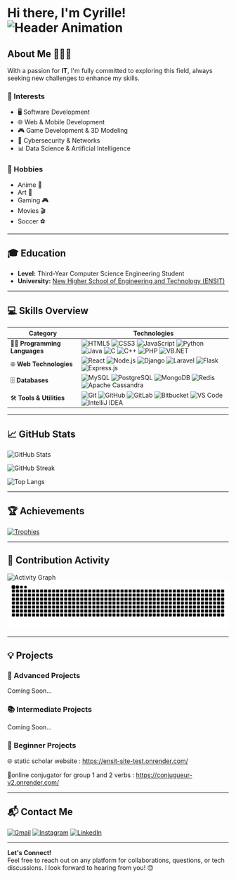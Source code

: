# Hi there, I'm **Cyrille**!  ![Header Animation](https://user-images.githubusercontent.com/18350557/176309783-0785949b-9127-417c-8b55-ab5a4333674e.gif)



## About Me 💁🏾‍♂️
With a passion for **IT**, I'm fully committed to exploring this field, always seeking new challenges to enhance my skills.

### 🎯 Interests
- 🖥️ Software Development
- 🌐 Web & Mobile Development
- 🎮 Game Development & 3D Modeling
- 🔐 Cybersecurity & Networks
- 📊 Data Science & Artificial Intelligence

### 🎲 Hobbies
- Anime 🎥
- Art 🎨
- Gaming 🎮
- Movies 🎬
- Soccer ⚽


---

## 🎓 Education
- **Level:** Third-Year Computer Science Engineering Student  
- **University:** [New Higher School of Engineering and Technology (ENSIT)](https://ensit.ci/)  
---

## 💻 Skills Overview

| **Category**           | **Technologies**                                                                                                       |
|-------------------------|-----------------------------------------------------------------------------------------------------------------------|
| 🧑‍💻 **Programming Languages** | ![HTML5](https://img.shields.io/badge/HTML5-E34F26?style=for-the-badge&logo=html5&logoColor=white) ![CSS3](https://img.shields.io/badge/CSS3-1572B6?style=for-the-badge&logo=css3&logoColor=white) ![JavaScript](https://img.shields.io/badge/JavaScript-F7DF1E?style=for-the-badge&logo=javascript&logoColor=black) ![Python](https://img.shields.io/badge/Python-3776AB?style=for-the-badge&logo=python&logoColor=white) ![Java](https://img.shields.io/badge/Java-007396?style=for-the-badge&logo=java&logoColor=white) ![C](https://img.shields.io/badge/C-00599C?style=for-the-badge&logo=c&logoColor=white) ![C++](https://img.shields.io/badge/C++-00599C?style=for-the-badge&logo=cplusplus&logoColor=white) ![PHP](https://img.shields.io/badge/PHP-777BB4?style=for-the-badge&logo=php&logoColor=white) ![VB.NET](https://img.shields.io/badge/VB.NET-512BD4?style=for-the-badge&logo=dot-net&logoColor=white) |
| 🌐 **Web Technologies** | ![React](https://img.shields.io/badge/React-61DAFB?style=for-the-badge&logo=react&logoColor=black) ![Node.js](https://img.shields.io/badge/Node.js-339933?style=for-the-badge&logo=node-dot-js&logoColor=white) ![Django](https://img.shields.io/badge/Django-092E20?style=for-the-badge&logo=django&logoColor=white) ![Laravel](https://img.shields.io/badge/Laravel-FF2D20?style=for-the-badge&logo=laravel&logoColor=white) ![Flask](https://img.shields.io/badge/Flask-000000?style=for-the-badge&logo=flask&logoColor=white) ![Express.js](https://img.shields.io/badge/Express.js-000000?style=for-the-badge&logo=express&logoColor=white) |
| 🗄️ **Databases**       | ![MySQL](https://img.shields.io/badge/MySQL-4479A1?style=for-the-badge&logo=mysql&logoColor=white) ![PostgreSQL](https://img.shields.io/badge/PostgreSQL-336791?style=for-the-badge&logo=postgresql&logoColor=white) ![MongoDB](https://img.shields.io/badge/MongoDB-47A248?style=for-the-badge&logo=mongodb&logoColor=white) ![Redis](https://img.shields.io/badge/Redis-DC382D?style=for-the-badge&logo=redis&logoColor=white) ![Apache Cassandra](https://img.shields.io/badge/Cassandra-1287B1?style=for-the-badge&logo=apache-cassandra&logoColor=white) |
| 🛠️ **Tools & Utilities** | ![Git](https://img.shields.io/badge/Git-F05032?style=for-the-badge&logo=git&logoColor=white) ![GitHub](https://img.shields.io/badge/GitHub-181717?style=for-the-badge&logo=github&logoColor=white) ![GitLab](https://img.shields.io/badge/GitLab-FC6D26?style=for-the-badge&logo=gitlab&logoColor=white) ![Bitbucket](https://img.shields.io/badge/Bitbucket-0052CC?style=for-the-badge&logo=bitbucket&logoColor=white) ![VS Code](https://img.shields.io/badge/VSCode-007ACC?style=for-the-badge&logo=visual-studio-code&logoColor=white) ![IntelliJ IDEA](https://img.shields.io/badge/IntelliJ_IDEA-000000?style=for-the-badge&logo=intellij-idea&logoColor=white) |

---

## 📈 GitHub Stats
![GitHub Stats](https://github-readme-stats.vercel.app/api?username=23cyy&show_icons=true&theme=radical)

![GitHub Streak](https://github-readme-streak-stats.herokuapp.com/?user=23cyy&theme=radical)

![Top Langs](https://github-readme-stats.vercel.app/api/top-langs/?username=23cyy&layout=compact&theme=radical)

---

## 🏆 Achievements
[![Trophies](https://github-profile-trophy.vercel.app/?username=23cyy&theme=onedark)](https://github.com/ryo-ma/github-profile-trophy)

---

## 🌟 Contribution Activity
![Activity Graph](https://github-readme-activity-graph.vercel.app/graph?username=23cyy&theme=react-dark)
![GitHub Snake](https://github.com/23cyy/23cyy/blob/output/github-contribution-grid-snake.svg)

---

## 💡 Projects
### 🚀 Advanced Projects
Coming Soon...  

### 📚 Intermediate Projects
Coming Soon...  

### 🌱 Beginner Projects
🌐 static scholar website : https://ensit-site-test.onrender.com/

📙online conjugator for group 1 and 2 verbs : https://conjugueur-v2.onrender.com/


---

## 📬 Contact Me
[![Gmail](https://img.shields.io/badge/Gmail-D14836?style=for-the-badge&logo=gmail&logoColor=white)](mailto:cyrillendah.23@gmail.com)
[![Instagram](https://img.shields.io/badge/Instagram-E4405F?style=for-the-badge&logo=instagram&logoColor=white)](https://www.instagram.com/holyy.dev/)
[![LinkedIn](https://img.shields.io/badge/LinkedIn-0077B5?style=for-the-badge&logo=linkedin&logoColor=white)](https://www.linkedin.com/in/cyrille-n-dah-172022225)

---

**Let's Connect!**  
Feel free to reach out on any platform for collaborations, questions, or tech discussions. I look forward to hearing from you! 😊
